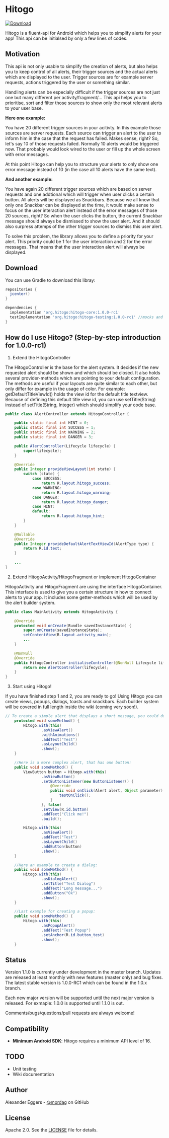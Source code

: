 Hitogo
=====
[![Download](https://api.bintray.com/packages/mordag/android/hitogo-core/images/download.svg) ](https://bintray.com/mordag/android/hitogo-core/_latestVersion)

Hitogo is a fluent-api for Android which helps you to simplify alerts for your app! This api can be initialsed by only a few lines of codes.

Motivation
--------
This api is not only usable to simplify the creation of alerts, but also helps you to keep control of all alerts, their trigger sources and the actual alerts which are displayed to the user. Trigger sources are for example server requests, actions triggered by the user or something similar.

Handling alerts can be especially difficult if the trigger sources are not just one but many different per activity/fragment/... This api helps you to prioritise, sort and filter those sources to show only the most relevant alerts to your user base. 

**Here one example:**

You have 20 different trigger sources in your acitivty. In this example those sources are server requests. Each source can trigger an alert to the user to inform him in the case that the request has failed. Makes sense, right? So, let's say 10 of those requests failed. Normally 10 alerts would be triggered now. That probably would look wired to the user or fill up the whole screen with error messages.

At this point Hitogo can help you to structure your alerts to only show one error message instead of 10 (in the case all 10 alerts have the same text).

**And another example:**

You have again 20 different trigger sources which are based on server requests and one addtional which will trigger when user clicks a certain button. All alerts will be displayed as Snackbars. Because we all know that only one Snackbar can be displayed at the time, it would make sense to focus on the user interaction alert instead of the error messages of those 20 sources, right? So when the user clicks the button, the current Snackbar message should always be dismissed to show the user alert. And it should also surpress attemps of the other trigger sources to dismiss this user alert.

To solve this problem, the library allows you to define a priority for your alert. This priority could be 1 for the user interaction and 2 for the error messages. That means that the user interaction alert will always be displayed.

Download
--------
You can use Gradle to download this libray:

```gradle
repositories {
  jcenter()
}

dependencies {
  implementation 'org.hitogo:hitogo-core:1.0.0-rc1'
  testImplementation 'org.hitogo:hitogo-testing:1.0.0-rc1' //mocks and testing tools
}
```

How do I use Hitogo? (Step-by-step introduction for 1.0.0-rc1)
-------------------

1. Extend the HitogoController

The HitogoController is the base for the alert system. It decides if the new requested alert should be shown and which should be closed. It also holds several provider-methods which are pointing to your default configuration. The methods are useful if your layouts are quite similar to each other, but only differ for example in the usage of color. For example: getDefaultTitleViewId() holds the view id for the default title textview. Because of defining this default title view id, you can use setTitle(String) instead of setTitle(String, Integer) which should simplify your code base.

```java
public class AlertController extends HitogoController {

    public static final int HINT = 0;
    public static final int SUCCESS = 1;
    public static final int WARNING = 2;
    public static final int DANGER = 3;

    public AlertController(Lifecycle lifecycle) {
        super(lifecycle);
    }

    @Override
    public Integer provideViewLayout(int state) {
        switch (state) {
            case SUCCESS:
                return R.layout.hitogo_success;
            case WARNING:
                return R.layout.hitogo_warning;
            case DANGER:
                return R.layout.hitogo_danger;
            case HINT:
            default:
                return R.layout.hitogo_hint;
        }
    }

    @Nullable
    @Override
    public Integer provideDefaultAlertTextViewId(AlertType type) {
        return R.id.text;
    }
    
    ...
}
```

2. Extend HitogoActivity/HitogoFragment or implement HitogoContainer

HitogoActivity and HitogoFragment are using the interface HitogoContainer. This interface is used to give you a certain structure in how to connect alerts to your app. It includes some getter-methods which will be used by the alert builder system.

```java
public class MainActivity extends HitogoActivity {

    @Override
    protected void onCreate(Bundle savedInstanceState) {
        super.onCreate(savedInstanceState);
        setContentView(R.layout.activity_main);
        ...
    }

    @NonNull
    @Override
    public HitogoController initialiseController(@NonNull Lifecycle lifecycle) {
        return new AlertController(lifecycle);
    }
}
```

3. Start using Hitogo!

If you have finished step 1 and 2, you are ready to go! Using Hitogo you can create views, popups, dialogs, toasts and snackbars. Each builder system will be covered in full length inside the wiki (coming very soon!).

```java
// To create a simple alert that displays a short message, you could do that:
    protected void someMethod() {
        Hitogo.with(this)
                .asViewAlert()
                .withAnimations()
                .addText("Test")
                .asLayoutChild()
                .show();
    }

    //Here is a more complex alert, that has one button:
    public void someMethod() {
        ViewButton button = Hitogo.with(this)
                .asViewButton()
                .setButtonListener(new ButtonListener() {
                    @Override
                    public void onClick(Alert alert, Object parameter) {
                        testOnClick();
                    }
                }, false)
                .setView(R.id.button)
                .addText("Click me!")
                .build();

        Hitogo.with(this)
                .asViewAlert()
                .addText("Test")
                .asLayoutChild()
                .addButton(button)
                .show();
    }

    //Here an example to create a dialog:
    public void someMethod() {
        Hitogo.with(this)
                .asDialogAlert()
                .setTitle("Test Dialog")
                .addText("Long message...")
                .addButton("Ok")
                .show();
    }

    //Last example for creating a popup:
    public void someMethod() {
        Hitogo.with(this)
                .asPopupAlert()
                .addText("Test Popup")
                .setAnchor(R.id.button_test)
                .show();
    }
```

Status
------
Version 1.1.0 is currently under development in the master branch. Updates are released at least monthly with new features (master only) and bug fixes. The latest stable version is 1.0.0-RC1 which can be found in the 1.0.x branch.

Each new major version will be supported until the next major version is released. For exmaple: 1.0.0 is supported until 1.1.0 is out.

Comments/bugs/questions/pull requests are always welcome!

Compatibility
-------------

 * **Minimum Android SDK**: Hitogo requires a minimum API level of 16.
 
TODO
-------------
* Unit testing
* Wiki documentation

Author
------
Alexander Eggers - [@mordag][2] on GitHub

License
-------
Apache 2.0. See the [LICENSE][1] file for details.


[1]: https://github.com/Mordag/hitogo/blob/1.0/LICENSE
[2]: https://github.com/Mordag
